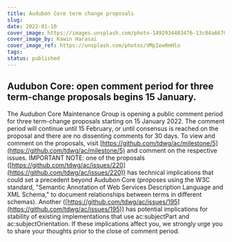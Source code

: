 ```yaml
---
title: Audubon Core term change proposals
slug: 
date: 2022-01-10
cover_image: https://images.unsplash.com/photo-1492934483476-13c04a66709c
cover_image_by: Kawin Harasai
cover_image_ref: https://unsplash.com/photos/VMpIew0mHlo
tags: 
status: published
---
```


## Audubon Core: open comment period for three term-change proposals begins 15 January.

The Audubon Core Maintenance Group is opening a public comment period for three term-change proposals starting on 15 January 2022. The comment period will continue until 15 February, or until consensus is reached on the proposal and there are no dissenting comments for 30 days. To view and comment on the proposals, visit [https://github.com/tdwg/ac/milestone/5](https://github.com/tdwg/ac/milestone/5) and comment on the respective issues.  IMPORTANT NOTE: one of the proposals ([https://github.com/tdwg/ac/issues/220](https://github.com/tdwg/ac/issues/220)) has technical implications that could set a precedent beyond Audubon Core (proposes using the W3C standard, "Semantic Annotation of Web Services Description Language and XML Schema," to document relationships between terms in different schemas). Another ([https://github.com/tdwg/ac/issues/195](https://github.com/tdwg/ac/issues/195)) has potential implications for stability of existing implementations that use ac:subjectPart and ac:subjectOrientation. If these implications affect you, we strongly urge you to share your thoughts prior to the close of comment period.

